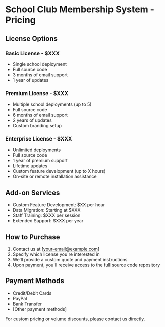 
# School Club Membership System - Pricing

## License Options

### Basic License - $XXX
- Single school deployment
- Full source code
- 3 months of email support
- 1 year of updates

### Premium License - $XXX
- Multiple school deployments (up to 5)
- Full source code
- 6 months of email support
- 2 years of updates
- Custom branding setup

### Enterprise License - $XXX
- Unlimited deployments
- Full source code
- 1 year of premium support
- Lifetime updates
- Custom feature development (up to X hours)
- On-site or remote installation assistance

## Add-on Services

- Custom Feature Development: $XX per hour
- Data Migration: Starting at $XXX
- Staff Training: $XXX per session
- Extended Support: $XXX per year

## How to Purchase

1. Contact us at [your-email@example.com]
2. Specify which license you're interested in
3. We'll provide a custom quote and payment instructions
4. Upon payment, you'll receive access to the full source code repository

## Payment Methods

- Credit/Debit Cards
- PayPal
- Bank Transfer
- [Other payment methods]

For custom pricing or volume discounts, please contact us directly.
